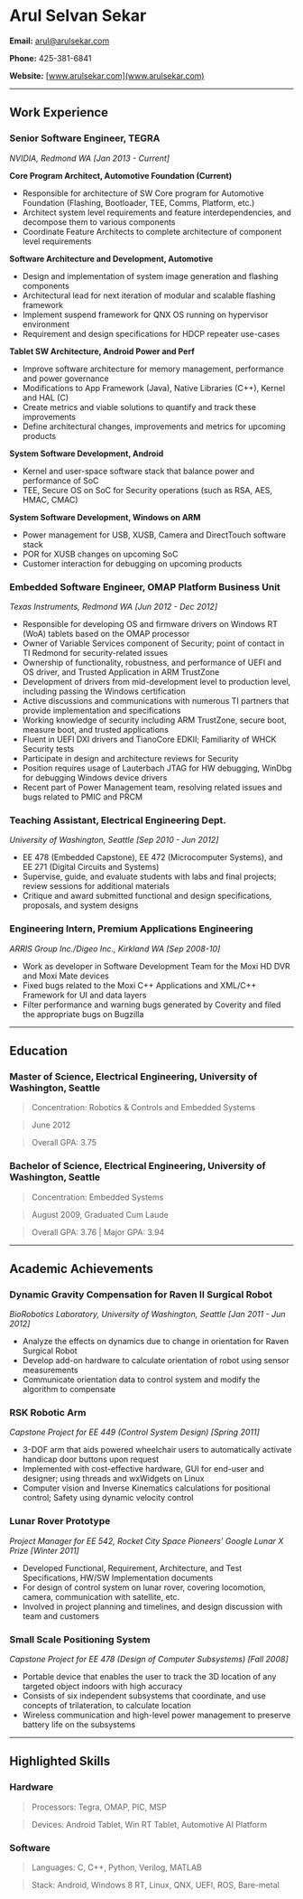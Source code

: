 ﻿# Arul Selvan Sekar

**Email:** [arul@arulsekar.com](arul@arulsekar.com)

**Phone:** 425-381-6841

**Website:** [www.arulsekar.com](www.arulsekar.com)

----

## Work Experience

### Senior Software Engineer, TEGRA
*NVIDIA, Redmond WA [Jan 2013 - Current]*

**Core Program Architect, Automotive Foundation (Current)**

- Responsible for architecture of SW Core program for Automotive Foundation (Flashing, Bootloader, TEE, Comms, Platform, etc.)
- Architect system level requirements and feature interdependencies, and decompose them to various components
- Coordinate Feature Architects to complete architecture of component level requirements

**Software Architecture and Development, Automotive**

- Design and implementation of system image generation and flashing components
- Architectural lead for next iteration of modular and scalable flashing framework
- Implement suspend framework for QNX OS running on hypervisor environment
- Requirement and design specifications for HDCP repeater use-cases

**Tablet SW Architecture, Android Power and Perf**

- Improve software architecture for memory management, performance and power governance
- Modifications to App Framework (Java), Native Libraries (C++), Kernel and HAL (C)
- Create metrics and viable solutions to quantify and track these improvements
- Define architectural changes, improvements and metrics for upcoming products

**System Software Development, Android**

- Kernel and user-space software stack that balance power and performance of SoC
- TEE, Secure OS on SoC for Security operations (such as RSA, AES, HMAC, CMAC)

**System Software Development, Windows on ARM**

- Power management for USB, XUSB, Camera and DirectTouch software stack
- POR for XUSB changes on upcoming SoC
- Customer interaction for debugging on upcoming products

### Embedded Software Engineer, OMAP Platform Business Unit

*Texas Instruments, Redmond WA [Jun 2012 - Dec 2012]*

- Responsible for developing OS and firmware drivers on Windows RT (WoA) tablets based on the OMAP processor
- Owner of Variable Services component of Security; point of contact in TI Redmond for security-related issues
- Ownership of functionality, robustness, and performance of UEFI and OS driver, and Trusted Application in ARM TrustZone
- Development of drivers from mid-development level to production level, including passing the Windows certification
- Active discussions and communications with numerous TI partners that provide implementation and specifications
- Working knowledge of security including ARM TrustZone, secure boot, measure boot, and trusted applications
- Fluent in UEFI DXI drivers and TianoCore EDKII; Familiarity of WHCK Security tests
- Participate in design and architecture reviews for Security
- Position requires usage of Lauterbach JTAG for HW debugging, WinDbg for debugging Windows device drivers
- Recent part of Power Management team, resolving related issues and bugs related to PMIC and PRCM

### Teaching Assistant, Electrical Engineering Dept.
*University of Washington, Seattle [Sep 2010 - Jun 2012]*

- EE 478 (Embedded Capstone), EE 472 (Microcomputer Systems), and EE 271 (Digital Circuits and Systems)
- Supervise, guide, and evaluate students with labs and final projects; review sessions for additional materials
- Critique and award submitted functional and design specifications, proposals, and system designs

### Engineering Intern, Premium Applications Engineering

*ARRIS Group Inc./Digeo Inc., Kirkland WA [Sep 2008-10]*

- Work as developer in Software Development Team for the Moxi HD DVR and Moxi Mate devices
- Fixed bugs related to the Moxi C++ Applications and XML/C++ Framework for UI and data layers
- Filter performance and warning bugs generated by Coverity and filed the appropriate bugs on Bugzilla

----

## Education

### Master of Science, Electrical Engineering, University of Washington, Seattle

> Concentration: Robotics & Controls and Embedded Systems

> June 2012

> Overall GPA: 3.75

### Bachelor of Science, Electrical Engineering, University of Washington, Seattle

> Concentration: Embedded Systems

> August 2009, Graduated Cum Laude

> Overall GPA: 3.76 | Major GPA: 3.94

----

## Academic Achievements

### Dynamic Gravity Compensation for Raven II Surgical Robot
*BioRobotics Laboratory, University of Washington, Seattle [Jan 2011 - Jun 2012]*

- Analyze the effects on dynamics due to change in orientation for Raven Surgical Robot
- Develop add-on hardware to calculate orientation of robot using sensor measurements
- Communicate orientation data to control system and modify the algorithm to compensate

### RSK Robotic Arm
*Capstone Project for EE 449 (Control System Design) [Spring 2011]*

- 3-DOF arm that aids powered wheelchair users to automatically activate handicap door buttons upon request
- Implemented with cost-effective hardware, GUI for end-user and designer; using threads and wxWidgets on Linux
- Computer vision and Inverse Kinematics calculations for positional control; Safety using dynamic velocity control

### Lunar Rover Prototype
*Project Manager for EE 542, Rocket City Space Pioneers’ Google Lunar X Prize [Winter 2011]*

- Developed Functional, Requirement, Architecture, and Test Specifications, HW/SW Implementation documents
- For design of control system on lunar rover, covering locomotion, camera, communication with satellite, etc.
- Involved in project planning and timelines, and design discussion with team and customers

### Small Scale Positioning System
*Capstone Project for EE 478 (Design of Computer Subsystems) [Fall 2008]*

- Portable device that enables the user to track the 3D location of any targeted object indoors with high accuracy
- Consists of six independent subsystems that coordinate, and use concepts of trilateration, to calculate location
- Wireless communication and high-level power management to preserve battery life on the subsystems

----

## Highlighted Skills

### Hardware

> Processors: Tegra, OMAP, PIC, MSP

> Devices: Android Tablet, Win RT Tablet, Automotive AI Platform

### Software

> Languages: C, C++, Python, Verilog, MATLAB

> Stack: Android, Windows 8 RT, Linux, QNX, UEFI, ROS, Bare-metal